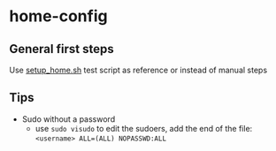 # home-config

## General first steps

Use [setup_home.sh](./.human/setup/setup_home.sh) test script as reference or instead of manual steps

## Tips

- Sudo without a password
  - use `sudo visudo` to edit the sudoers, add the end of the file: `<username> ALL=(ALL) NOPASSWD:ALL`